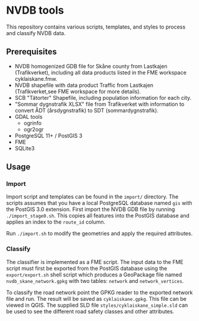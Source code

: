 # NVDB tools

This repository contains various scripts, templates, and styles to process and classify NVDB data.

## Prerequisites

- NVDB homogenized GDB file for Skåne county from Lastkajen (Trafikverket), including all data products listed in the FME workspace cyklaiskane.fmw.
- NVDB shapefile with data product Traffic from Lastkajen (Trafikverket,see FME workspace for more details).
- SCB "Tätorter" Shapefile, including population information for each city.
- "Sommar dygnstrafik XLSX" file from Trafikverket with information to convert ÅDT (årsdygnstrafik) to SDT (sommardygnstrafik).
- GDAL tools
  - ogrinfo
  - ogr2ogr
- PostgreSQL 11+ / PostGIS 3
- FME
- SQLite3

## Usage


### Import

Import script and templates can be found in the `import/` directory. The scripts assumes that you have a local PostgreSQL database named `gis` with the PostGIS 3.0 extension. First import the NVDB GDB file by running `./import_stage0.sh`. This copies all features into the PostGIS database and applies an index to the `route_id` column.

Run `./import.sh` to modify the geometries and apply the required attributes.


### Classify

The classifier is implemented as a FME script. The input data to the FME script must first be exported from the PostGIS database using the `export/export.sh` shell script which produces a GeoPackage file named `nvdb_skane_network.gpkg` with two tables: `network` and `network_vertices`.

To classify the road network point the GPKG reader to the exported network file and run. The result will be saved as `cyklaiskane.gpkg`. This file can be viewed in QGIS. The supplied SLD file `styles/cyklaiskane_simple.sld` can be used to see the different road safety classes and other attributes.
